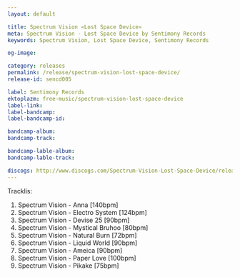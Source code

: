 ```yaml
---
layout: default

title: Spectrum Vision «Lost Space Device»
meta: Spectrum Vision - Lost Space Device by Sentimony Records
keywords: Spectrum Vision, Lost Space Device, Sentimony Records

og-image: 

category: releases
permalink: /release/spectrum-vision-lost-space-device/
release-id: sencd005

label: Sentimony Records
ektoplazm: free-music/spectrum-vision-lost-space-device
label-link: 
label-bandcamp: 
label-bandcamp-id: 

bandcamp-album: 
bandcamp-track: 

bandcamp-lable-album: 
bandcamp-lable-track: 

discogs: http://www.discogs.com/Spectrum-Vision-Lost-Space-Device/release/1547476
---
```


Tracklis:

01. Spectrum Vision - Anna [140bpm]
02. Spectrum Vision - Electro System [124bpm]
03. Spectrum Vision - Devise 25 [90bpm]
04. Spectrum Vision - Mystical Bruhoo [80bpm]
05. Spectrum Vision - Natural Burn [72bpm]
06. Spectrum Vision - Liquid World [90bpm]
07. Spectrum Vision - Ameica [90bpm]
08. Spectrum Vision - Paper Love [100bpm]
09. Spectrum Vision - Pikake [75bpm]
